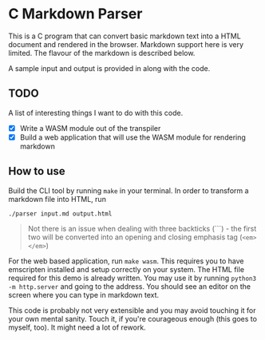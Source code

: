 # C Markdown Parser

This is a C program that can convert basic markdown text into a HTML document and rendered in the browser.
Markdown support here is very limited. The flavour of the markdown is described below.

A sample input and output is provided in along with the code.

## TODO

A list of interesting things I want to do with this code.

- [x] Write a WASM module out of the transpiler
- [x] Build a web application that will use the WASM module for rendering markdown

## How to use

Build the CLI tool by running `make` in your terminal.
In order to transform a markdown file into HTML, run 

```shell
./parser input.md output.html
```
> Not there is an issue when dealing with three backticks (```) - the first two will be converted into an opening and closing emphasis tag (`<em></em>`)

For the web based application, run `make wasm`. This requires you to have emscripten installed and setup correctly on your system.
The HTML file required for this demo is already written. You may use it by running `python3 -m http.server` and going to the address.
You should see an editor on the screen where you can type in markdown text.

This code is probably not very extensible and you may avoid touching it for your own mental sanity. Touch it, if you're courageous enough (this goes to myself, too).
It might need a lot of rework.
